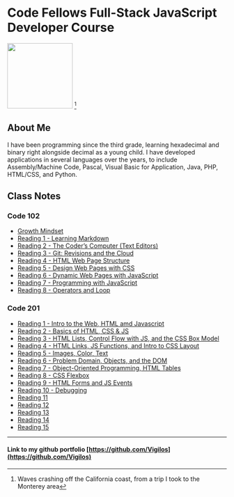 # Code Fellows Full-Stack JavaScript Developer Course

<img src="DSC_0028.JPG" width=150 align=bottom /> [^1]

## About Me

I have been programming since the third grade, learning hexadecimal and binary right alongside decimal as a young child. I have developed applications in several languages over the years, to include Assembly/Machine Code, Pascal, Visual Basic for Application, Java, PHP, HTML/CSS, and Python.

## Class Notes

### Code 102

- [Growth Mindset](mindset.md)
- [Reading 1 - Learning Markdown](reading1.md)
- [Reading 2 - The Coder’s Computer (Text Editors)](reading2.md)
- [Reading 3 - Git: Revisions and the Cloud](reading3.md)
- [Reading 4 - HTML Web Page Structure](reading4.md)
- [Reading 5 - Design Web Pages with CSS](reading5.md)
- [Reading 6 - Dynamic Web Pages with JavaScript](reading6.md)
- [Reading 7 - Programming with JavaScript](reading7.md)
- [Reading 8 - Operators and Loop](reading8.md)

### Code 201

- [Reading 1 - Intro to the Web, HTML amd Javascript](reading201-1.md)
- [Reading 2 - Basics of HTML, CSS & JS](reading201-2.md)
- [Reading 3 - HTML Lists, Control Flow with JS, and the CSS Box Model](reading201-3.md)
- [Reading 4 - HTML Links, JS Functions, and Intro to CSS Layout](reading201-4.md)
- [Reading 5 - Images, Color, Text](reading201-5.md)
- [Reading 6 - Problem Domain, Objects, and the DOM](reading201-6.md)
- [Reading 7 - Object-Oriented Programming, HTML Tables](reading201-7.md)
- [Reading 8 - CSS Flexbox](reading201-8.md)
- [Reading 9 - HTML Forms and JS Events](reading201-9.md)
- [Reading 10 - Debugging](reading201-10.md)
- [Reading 11](coming-soon.md)
- [Reading 12](coming-soon.md)
- [Reading 13](coming-soon.md)
- [Reading 14](coming-soon.md)
- [Reading 15](coming-soon.md)

---

#### Link to my github portfolio [https://github.com/Vigilos](https://github.com/Vigilos)

[^1]: Waves crashing off the California coast, from a trip I took to the Monterey area
